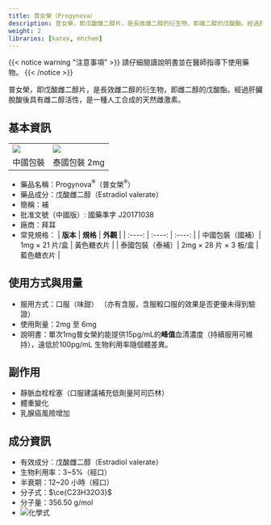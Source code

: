 ```yaml
---
title: 普女榮（Progynova）
description: 普女榮，即戊酸雌二醇片，是長效雌二醇的衍生物，即雌二醇的戊酸酯。經過肝臟脫酸後具有雌二醇活性，是一種人工合成的天然雌激素。
weight: 2
libraries: [katex, mhchem]
---
```


{{< notice warning "注意事項" >}}
請仔細閱讀說明書並在醫師指導下使用藥物。
{{< /notice >}}

普女榮，即戊酸雌二醇片，是長效雌二醇的衍生物，即雌二醇的戊酸酯。經過肝臟脫酸後具有雌二醇活性，是一種人工合成的天然雌激素。

## 基本資訊

<table><tr>
<td><img src="/images/Progynova.jpg"/></td>
<td><img src="/images/Progynova-th.png"/></td>
</tr><tr>
<td align="center">中國包裝</td>
<td align="center">泰國包裝 2mg</td>
</tr></table>

- 藥品名稱：Progynova<sup>&reg;</sup>（普女榮<sup>&reg;</sup>）
- 藥品成分：戊酸雌二醇（Estradiol valerate）
- 簡稱：補
- 批准文號（中國版）: 國藥準字 J20171038
- 廠商：拜耳
- 常見規格：
| **版本** | **規格** | **外觀** |
| :----: | :----: | :----: |
| 中國包裝（國補）| 1mg &times; 21 片/盒 | 黃色糖衣片 |
| 泰國包裝（泰補）| 2mg &times; 28 片 &times; 3 板/盒 | 藍色糖衣片 |

## 使用方式與用量

- 服用方式：口服（味甜）
（亦有含服，含服較口服的效果是否更優未得到驗證）
- 使用劑量：2mg 至 6mg
- 說明書：單次1mg普女榮約能提供15pg/mL的**峰值**血清濃度（持續服用可維持），遠低於100pg/mL
  生物利用率隨個體差異。

## 副作用

- 靜脈血栓栓塞（口服建議補充低劑量阿司匹林）
- 體重變化
- 乳腺癌風險增加

## 成分資訊

- 有效成分：戊酸雌二醇（Estradiol valerate）
- 生物利用率：3~5%（經口）
- 半衰期：12~20 小時（經口）
- 分子式：$\ce{C23H32O3}$
- 分子量：356.50 g/mol
- ![化學式](/images/Estradiol_valerate.svg)
